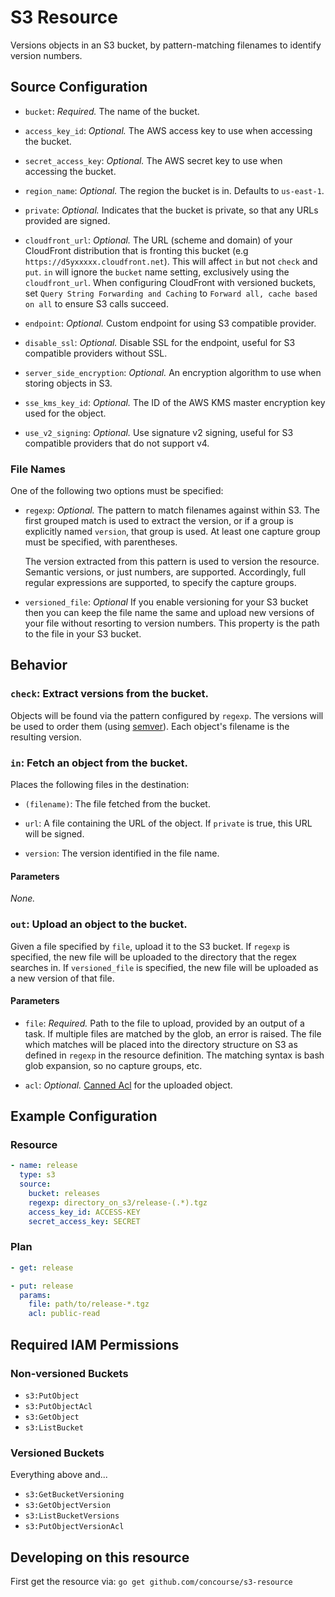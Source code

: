 # S3 Resource

Versions objects in an S3 bucket, by pattern-matching filenames to identify
version numbers.

## Source Configuration

* `bucket`: *Required.* The name of the bucket.

* `access_key_id`: *Optional.* The AWS access key to use when accessing the
  bucket.

* `secret_access_key`: *Optional.* The AWS secret key to use when accessing
  the bucket.

* `region_name`: *Optional.* The region the bucket is in. Defaults to
  `us-east-1`.

* `private`: *Optional.* Indicates that the bucket is private, so that any
  URLs provided are signed.

* `cloudfront_url`: *Optional.* The URL (scheme and domain) of your CloudFront
  distribution that is fronting this bucket (e.g
  `https://d5yxxxxx.cloudfront.net`).  This will affect `in` but not `check`
  and `put`. `in` will ignore the `bucket` name setting, exclusively using the
  `cloudfront_url`.  When configuring CloudFront with versioned buckets, set
  `Query String Forwarding and Caching` to `Forward all, cache based on all` to
  ensure S3 calls succeed.

* `endpoint`: *Optional.* Custom endpoint for using S3 compatible provider.

* `disable_ssl`: *Optional.* Disable SSL for the endpoint, useful for S3
  compatible providers without SSL.

* `server_side_encryption`: *Optional.* An encryption algorithm to use when
  storing objects in S3.

* `sse_kms_key_id`: *Optional.* The ID of the AWS KMS master encryption key
  used for the object.


* `use_v2_signing`: *Optional.* Use signature v2 signing, useful for S3 compatible providers that do not support v4.

### File Names

One of the following two options must be specified:

* `regexp`: *Optional.* The pattern to match filenames against within S3. The first
  grouped match is used to extract the version, or if a group is explicitly
  named `version`, that group is used. At least one capture group must be
  specified, with parentheses.

  The version extracted from this pattern is used to version the resource.
  Semantic versions, or just numbers, are supported. Accordingly, full regular
  expressions are supported, to specify the capture groups.

* `versioned_file`: *Optional* If you enable versioning for your S3 bucket then
  you can keep the file name the same and upload new versions of your file
  without resorting to version numbers. This property is the path to the file
  in your S3 bucket.

## Behavior

### `check`: Extract versions from the bucket.

Objects will be found via the pattern configured by `regexp`. The versions
will be used to order them (using [semver](http://semver.org/)). Each
object's filename is the resulting version.


### `in`: Fetch an object from the bucket.

Places the following files in the destination:

* `(filename)`: The file fetched from the bucket.

* `url`: A file containing the URL of the object. If `private` is true, this
  URL will be signed.

* `version`: The version identified in the file name.

#### Parameters

*None.*


### `out`: Upload an object to the bucket.

Given a file specified by `file`, upload it to the S3 bucket. If `regexp` is
specified, the new file will be uploaded to the directory that the regex
searches in. If `versioned_file` is specified, the new file will be uploaded as
a new version of that file.

#### Parameters

* `file`: *Required.* Path to the file to upload, provided by an output of a task.
  If multiple files are matched by the glob, an error is raised. The file which
  matches will be placed into the directory structure on S3 as defined in `regexp`
  in the resource definition. The matching syntax is bash glob expansion, so
  no capture groups, etc.

* `acl`: *Optional.*  [Canned Acl](http://docs.aws.amazon.com/AmazonS3/latest/dev/acl-overview.html)
  for the uploaded object.

## Example Configuration

### Resource

``` yaml
- name: release
  type: s3
  source:
    bucket: releases
    regexp: directory_on_s3/release-(.*).tgz
    access_key_id: ACCESS-KEY
    secret_access_key: SECRET
```

### Plan

``` yaml
- get: release
```

``` yaml
- put: release
  params:
    file: path/to/release-*.tgz
    acl: public-read
```

## Required IAM Permissions

### Non-versioned Buckets

* `s3:PutObject`
* `s3:PutObjectAcl`
* `s3:GetObject`
* `s3:ListBucket`

### Versioned Buckets

Everything above and...

* `s3:GetBucketVersioning`
* `s3:GetObjectVersion`
* `s3:ListBucketVersions`
* `s3:PutObjectVersionAcl`

## Developing on this resource

First get the resource via:
`go get github.com/concourse/s3-resource`


